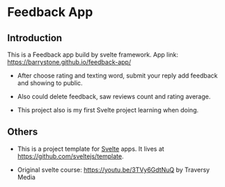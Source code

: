 # Feedback App

## Introduction

This is a Feedback app build by svelte framework.
App link: https://barrystone.github.io/feedback-app/

- After choose rating and texting word, submit your reply add feedback and showing to public.
- Also could delete feedback, saw reviews count and rating average.

- This project also is my first Svelte project learning when doing.

## Others

- This is a project template for [Svelte](https://svelte.dev) apps. It lives at https://github.com/sveltejs/template.

- Original svelte course: https://youtu.be/3TVy6GdtNuQ
  by Traversy Media
